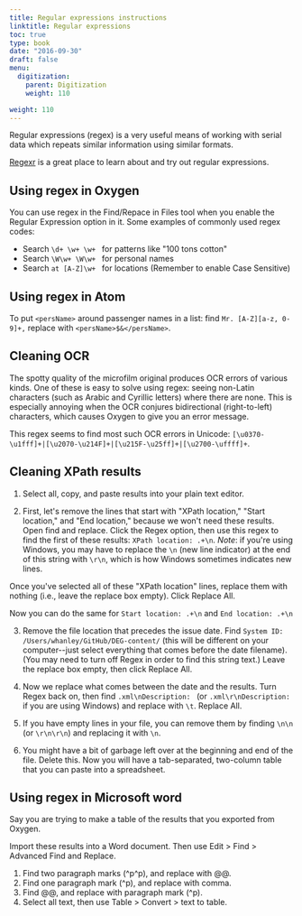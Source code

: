 ```yaml
---
title: Regular expressions instructions
linktitle: Regular expressions
toc: true
type: book
date: "2016-09-30"
draft: false
menu:
  digitization:
    parent: Digitization
    weight: 110

weight: 110
---
```

Regular expressions (regex) is a very useful means of working with serial data which repeats similar information using similar formats.

[Regexr](https://regexr.com/) is a great place to learn about and try out regular expressions.

## Using regex in Oxygen

You can use regex in the Find/Repace in Files tool when you enable the Regular Expression option in it. 
Some examples of commonly used regex codes:

- Search `\d+ \w+ \w+ ` for patterns like "100 tons cotton"
- Search `\W\w+ \W\w+ ` for personal names
- Search `at [A-Z]\w+ ` for locations (Remember to enable Case Sensitive)

## Using regex in Atom

To put `<persName>` around passenger names in a list: find `Mr. [A-Z][a-z, 0-9]+,` replace with `<persName>$&</persName>`.

<!-- To convert `<p>Budapest, January 4.</p>` to `<dateline>Budapest, January 4.</dateline>`: find `<p>[A-Z][a-z]+, [A-Z][a-z]+ [0-9]+\.<\/p>` and replace with `<dateline>$&</dateline>`. -->

## Cleaning OCR
The spotty quality of the microfilm original produces OCR errors of various kinds. One of these is easy to solve using regex: seeing non-Latin characters (such as Arabic and Cyrillic letters) where there are none. This is especially annoying when the OCR conjures bidirectional (right-to-left) characters, which causes Oxygen to give you an error message.

This regex seems to find most such OCR errors in Unicode: `[\u0370-\u1fff]+|[\u2070-\u214F]+|[\u215F-\u25ff]+|[\u2700-\uffff]+`.

## Cleaning XPath results

1. Select all, copy, and paste results into your plain text editor.

2. First, let's remove the lines that start with "XPath location," "Start location," and "End location," because we won't need these results. Open find and replace. Click the Regex option, then use this regex to find the first of these results: `XPath location: .+\n`. *Note*: if you're using Windows, you may have to replace the `\n` (new line indicator) at the end of this string with `\r\n`, which is how Windows sometimes indicates new lines.

Once you've selected all of these "XPath location" lines, replace them with nothing (i.e., leave the replace box empty). Click Replace All.

Now you can do the same for `Start location: .+\n` and `End location: .+\n`

3. Remove the file location that precedes the issue date. Find `System ID: /Users/whanley/GitHub/DEG-content/` (this will be different on your computer--just select everything that comes before the date filename). (You may need to turn off Regex in order to find this string text.) Leave the replace box empty, then click Replace All.

4. Now we replace what comes between the date and the results. Turn Regex back on, then find `.xml\nDescription: ` (or `.xml\r\nDescription: ` if you are using Windows) and replace with `\t`. Replace All.

5. If you have empty lines in your file, you can remove them by finding `\n\n` (or `\r\n\r\n`) and replacing it with `\n`.

6. You might have a bit of garbage left over at the beginning and end of the file. Delete this. Now you will have a tab-separated, two-column table that you can paste into a spreadsheet.

## Using regex in Microsoft word

Say you are trying to make a table of the results that you exported from Oxygen.

Import these results into a Word document. Then use Edit > Find > Advanced Find and Replace.

1. Find two paragraph marks (^p^p), and replace with @@.
2. Find one paragraph mark (^p), and replace with comma.
3. Find @@, and replace with paragraph mark (^p).
4. Select all text, then use Table > Convert > text to table.
